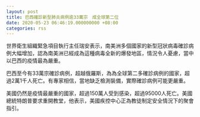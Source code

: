 ```yaml
---
layout: post
title: 巴西確診新型肺炎病例逾33萬宗　成全球第二位
date: 2020-05-23 06:46:19.000000000 +08:00
categories: rss
---
```


世界衛生組織緊急項目執行主任瑞安表示，南美洲多個國家的新型冠狀病毒確診病例大幅增加，認為南美洲已經成為這種病毒全新的爆發地區，情況令人憂慮，當中以巴西的疫情最為嚴重。

巴西至今有33萬宗確診病例，超越俄羅斯，為為全球第二多確診病例的國家，超過2萬1千人死亡。有專家相信，當地缺乏檢測裝備，實際確診病例可能更嚴重。

美國仍然是疫情最嚴重的國家，超過150萬人受到感染，超過95000人死亡。美國總統特朗普要求重開教堂，他表示，美國疾控中心正為教徒制定安全情況下的聚會指引。

 
